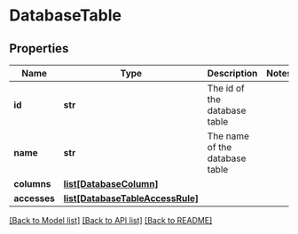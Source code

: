 # DatabaseTable

## Properties
Name | Type | Description | Notes
------------ | ------------- | ------------- | -------------
**id** | **str** | The id of the database table | 
**name** | **str** | The name of the database table | 
**columns** | [**list[DatabaseColumn]**](DatabaseColumn.md) |  | 
**accesses** | [**list[DatabaseTableAccessRule]**](DatabaseTableAccessRule.md) |  | 

[[Back to Model list]](../README.md#documentation-for-models) [[Back to API list]](../README.md#documentation-for-api-endpoints) [[Back to README]](../README.md)

